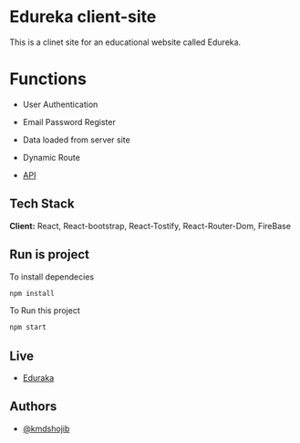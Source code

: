
# Edureka client-site

This is a clinet site for an educational website called Edureka.

# Functions

- User Authentication

- Email Password Register

- Data loaded from server site

- Dynamic Route

- [API](https://eduraca-server.vercel.app/)




## Tech Stack


**Client:** React, React-bootstrap, React-Tostify, React-Router-Dom,
 FireBase

## Run is project

To install dependecies

```bash
npm install
```

To Run this project 

```bash
npm start
```
## Live

- [Eduraka]()


## Authors

- [@kmdshojib](https://github.com/kmdshojib)

